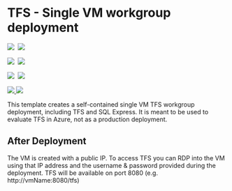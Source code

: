 # TFS - Single VM workgroup deployment

<IMG SRC="https://azbotstorage.blob.core.windows.net/badges/tfs-basic-workgroup/PublicLastTestDate.svg" />&nbsp;
<IMG SRC="https://azbotstorage.blob.core.windows.net/badges/tfs-basic-workgroup/PublicDeployment.svg" />&nbsp;

<IMG SRC="https://azbotstorage.blob.core.windows.net/badges/tfs-basic-workgroup/FairfaxLastTestDate.svg" />&nbsp;
<IMG SRC="https://azbotstorage.blob.core.windows.net/badges/tfs-basic-workgroup/FairfaxDeployment.svg" />&nbsp;

<IMG SRC="https://azbotstorage.blob.core.windows.net/badges/tfs-basic-workgroup/BestPracticeResult.svg" />&nbsp;
<IMG SRC="https://azbotstorage.blob.core.windows.net/badges/tfs-basic-workgroup/CredScanResult.svg" />&nbsp;

<a href="https://portal.azure.com/#create/Microsoft.Template/uri/https%3A%2F%2Fraw.githubusercontent.com%2FAzure%2Fazure-quickstart-templates%2Fmaster%2Ftfs-basic-workgroup%2Fazuredeploy.json" target="_blank">
    <img src="http://azuredeploy.net/deploybutton.png"/> 
</a>
<a href="http://armviz.io/#/?load=https%3A%2F%2Fraw.githubusercontent.com%2FAzure%2Fazure-quickstart-templates%2Fmaster%2Ftfs-basic-workgroup%2Fazuredeploy.json" target="_blank">
    <img src="http://armviz.io/visualizebutton.png"/> 
</a>

This template creates a self-contained single VM TFS workgroup deployment, including TFS and SQL Express. It is meant to be used to evaluate TFS in Azure, not as a production deployment.

## After Deployment

The VM is created with a public IP. To access TFS you can RDP into the VM using that IP address and the username & password provided during the deployment. TFS will be available on port 8080 (e.g. http://vmName:8080/tfs)
